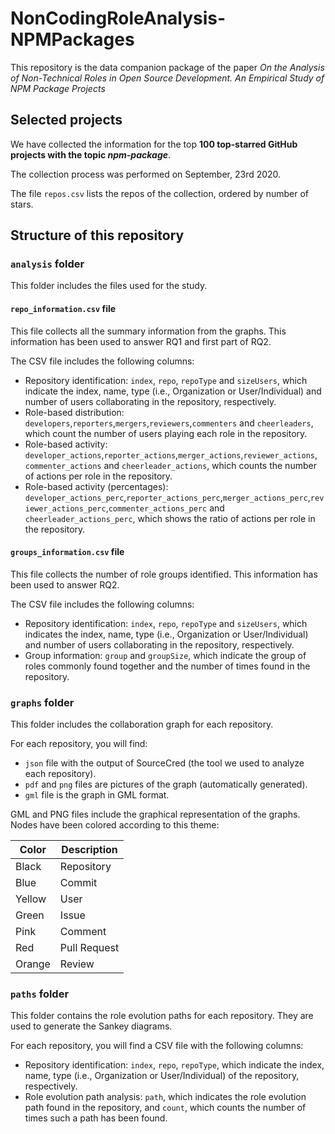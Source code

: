 # NonCodingRoleAnalysis-NPMPackages

This repository is the data companion package of the paper _On the Analysis of Non-Technical Roles in Open Source Development. An Empirical Study of NPM Package Projects_

## Selected projects
We have collected the information for the top **100 top-starred GitHub projects with the topic _npm-package_**. 

The collection process was performed on September, 23rd 2020.

The file `repos.csv` lists the repos of the collection, ordered by number of stars.

## Structure of this repository

### ```analysis``` folder 
This folder includes the files used for the study.

#### ```repo_information.csv``` file
This file collects all the summary information from the graphs. This information has been used to answer RQ1 and first part of RQ2.

The CSV file includes the following columns:
* Repository identification: ```index```, ```repo```, ```repoType``` and ```sizeUsers```, which indicate the index, name, type (i.e., Organization or User/Individual) and number of users collaborating in the repository, respectively.  
* Role-based distribution: ```developers```,```reporters```,```mergers```,```reviewers```,```commenters``` and ```cheerleaders```, which count the number of users playing each role in the repository.
* Role-based activity: ```developer_actions```,```reporter_actions```,```merger_actions```,```reviewer_actions```, ```commenter_actions``` and ```cheerleader_actions```, which counts the number of actions per role in the repository.
* Role-based activity (percentages): ```developer_actions_perc```,```reporter_actions_perc```,```merger_actions_perc```,```reviewer_actions_perc```,```commenter_actions_perc``` and ```cheerleader_actions_perc```, which shows the ratio of actions per role in the repository.


#### ```groups_information.csv``` file

This file collects the number of role groups identified. This information has been used to answer RQ2.

The CSV file includes the following columns:
* Repository identification: ```index```, ```repo```, ```repoType``` and ```sizeUsers```, which indicates the index, name, type (i.e., Organization or User/Individual) and number of users collaborating in the repository, respectively.  
* Group information: ```group``` and ```groupSize```, which indicate the group of roles commonly found together and the number of times found in the repository.

### ```graphs``` folder 
This folder includes the collaboration graph for each repository.

For each repository, you will find:
* ```json``` file with the output of SourceCred (the tool we used to analyze each repository).
* ```pdf``` and ```png``` files are pictures of the graph (automatically generated).
* ```gml``` file is the graph in GML format.

GML and PNG files include the graphical representation of the graphs. Nodes have been colored according to this theme:

| Color  | Description |
|--------|-------------|
| Black  | Repository  |
| Blue   | Commit      | 
| Yellow | User        |
| Green  | Issue       |
| Pink   | Comment     |
| Red    | Pull Request|
| Orange | Review      |

### ```paths``` folder 
This folder contains the role evolution paths for each repository. They are used to generate the Sankey diagrams. 

For each repository, you will find a CSV file with the following columns:
* Repository identification: ```index```, ```repo```, ```repoType```, which indicate the index, name, type (i.e., Organization or User/Individual) of the repository, respectively.  
* Role evolution path analysis: ```path```, which indicates the role evolution path found in the repository, and ```count```, which counts the number of times such a path has been found.

